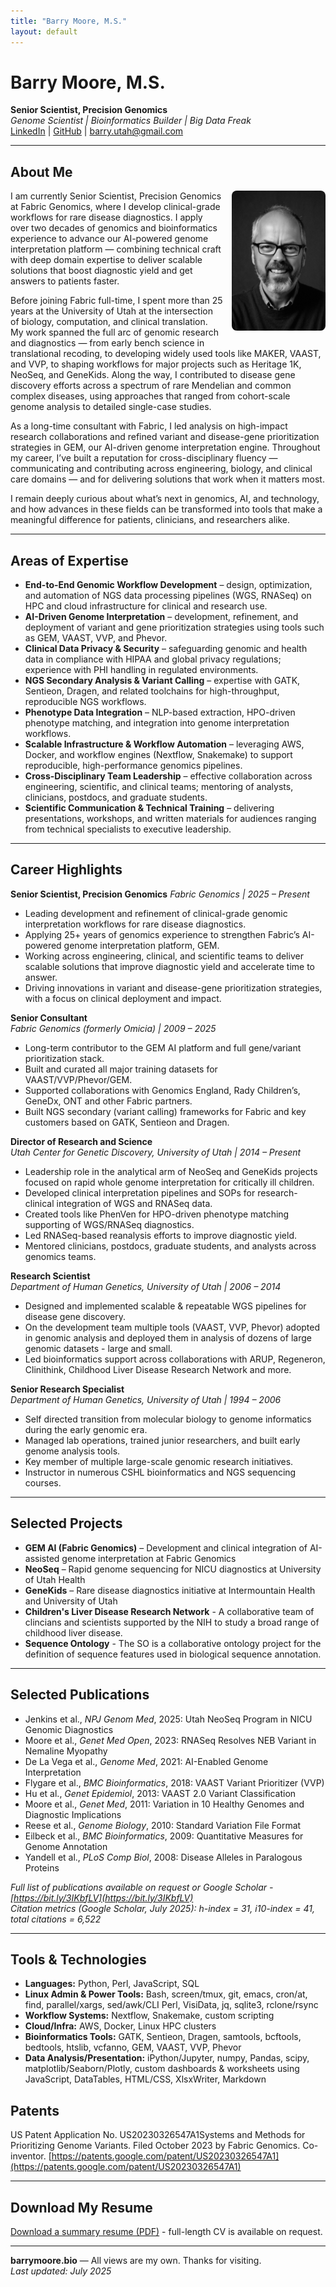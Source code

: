 ```yaml
---
title: "Barry Moore, M.S."
layout: default
---
```


# Barry Moore, M.S.

**Senior Scientist, Precision Genomics**  
*Genome Scientist | Bioinformatics Builder | Big Data Freak* <br>
[LinkedIn](https://www.linkedin.com/in/barrymoore66/) | [GitHub](https://github.com/barrymoore) | <a href="mailto:barry.utah&#64;gmail.com">barry.utah&#64;gmail.com</a>

---

## About Me

<img src="BarryLinkedIn.jpg" alt="Barry Moore headshot" width="150" style="float: right; margin: 0 0 1em 1em; border-radius: 8px;" />

I am currently Senior Scientist, Precision Genomics at Fabric Genomics, where I develop clinical-grade workflows for rare disease diagnostics. I apply over two decades of genomics and bioinformatics experience to advance our AI-powered genome interpretation platform — combining technical craft with deep domain expertise to deliver scalable solutions that boost diagnostic yield and get answers to patients faster.

Before joining Fabric full-time, I spent more than 25 years at the University of Utah at the intersection of biology, computation, and clinical translation. My work spanned the full arc of genomic research and diagnostics — from early bench science in translational recoding, to developing widely used tools like MAKER, VAAST, and VVP, to shaping workflows for major projects such as Heritage 1K, NeoSeq, and GeneKids. Along the way, I contributed to disease gene discovery efforts across a spectrum of rare Mendelian and common complex diseases, using approaches that ranged from cohort-scale genome analysis to detailed single-case studies.

As a long-time consultant with Fabric, I led analysis on high-impact research collaborations and refined variant and disease-gene prioritization strategies in GEM, our AI-driven genome interpretation engine. Throughout my career, I’ve built a reputation for cross-disciplinary fluency — communicating and contributing across engineering, biology, and clinical care domains — and for delivering solutions that work when it matters most.

I remain deeply curious about what’s next in genomics, AI, and technology, and how advances in these fields can be transformed into tools that make a meaningful difference for patients, clinicians, and researchers alike.

---

## Areas of Expertise

* **End-to-End Genomic Workflow Development** – design, optimization, and automation of NGS data processing pipelines (WGS, RNASeq) on HPC and cloud infrastructure for clinical and research use.
* **AI-Driven Genome Interpretation** – development, refinement, and deployment of variant and gene prioritization strategies using tools such as GEM, VAAST, VVP, and Phevor.
* **Clinical Data Privacy & Security** – safeguarding genomic and health data in compliance with HIPAA and global privacy regulations; experience with PHI handling in regulated environments.
* **NGS Secondary Analysis & Variant Calling** – expertise with GATK, Sentieon, Dragen, and related toolchains for high-throughput, reproducible NGS workflows.
* **Phenotype Data Integration** – NLP-based extraction, HPO-driven phenotype matching, and integration into genome interpretation workflows.
* **Scalable Infrastructure & Workflow Automation** – leveraging AWS, Docker, and workflow engines (Nextflow, Snakemake) to support reproducible, high-performance genomics pipelines.
* **Cross-Disciplinary Team Leadership** – effective collaboration across engineering, scientific, and clinical teams; mentoring of analysts, clinicians, postdocs, and graduate students.
* **Scientific Communication & Technical Training** – delivering presentations, workshops, and written materials for audiences ranging from technical specialists to executive leadership.

---

## Career Highlights

**Senior Scientist, Precision Genomics**
*Fabric Genomics | 2025 – Present*
* Leading development and refinement of clinical-grade genomic interpretation workflows for rare disease diagnostics.
* Applying 25+ years of genomics experience to strengthen Fabric’s AI-powered genome interpretation platform, GEM.
* Working across engineering, clinical, and scientific teams to deliver scalable solutions that improve diagnostic yield and accelerate time to answer.
* Driving innovations in variant and disease-gene prioritization strategies, with a focus on clinical deployment and impact.

**Senior Consultant**  
*Fabric Genomics (formerly Omicia) | 2009 – 2025*
* Long-term contributor to the GEM AI platform and full gene/variant prioritization stack.
* Built and curated all major training datasets for VAAST/VVP/Phevor/GEM.
* Supported collaborations with Genomics England, Rady Children’s, GeneDx, ONT and other Fabric partners.
* Built NGS secondary (variant calling) frameworks for Fabric and key customers based on GATK, Sentieon and Dragen.

**Director of Research and Science**  
*Utah Center for Genetic Discovery, University of Utah | 2014 – Present*
* Leadership role in the analytical arm of NeoSeq and GeneKids projects focused on rapid whole genome interpretation for critically ill children.
* Developed clinical interpretation pipelines and SOPs for research-clinical integration of WGS and RNASeq data.
* Created tools like PhenVen for HPO-driven phenotype matching supporting of WGS/RNASeq diagnostics.
* Led RNASeq-based reanalysis efforts to improve diagnostic yield.
* Mentored clinicians, postdocs, graduate students, and analysts across genomics teams.

**Research Scientist**  
*Department of Human Genetics, University of Utah | 2006 – 2014*
* Designed and implemented scalable & repeatable WGS pipelines for disease gene discovery.
* On the development team multiple tools (VAAST, VVP, Phevor) adopted in genomic analysis and deployed them in analysis of dozens of large genomic datasets - large and small.
* Led bioinformatics support across collaborations with ARUP, Regeneron, Clinithink, Childhood Liver Disease Research Network and more.

**Senior Research Specialist**  
*Department of Human Genetics, University of Utah | 1994 – 2006*
* Self directed transition from molecular biology to genome informatics during the early genomic era.
* Managed lab operations, trained junior researchers, and built early genome analysis tools.
* Key member of multiple large-scale genomic research initiatives.
* Instructor in numerous CSHL bioinformatics and NGS sequencing courses.

---

## Selected Projects
- **GEM AI (Fabric Genomics)** – Development and clinical integration of AI-assisted genome interpretation at Fabric Genomics
- **NeoSeq** – Rapid genome sequencing for NICU diagnostics at University of Utah Health
- **GeneKids** – Rare disease diagnostics initiative at Intermountain Health and University of Utah
- **Children's Liver Disease Research Network** - A collaborative team of clincians and scientists supported by the NIH to study a broad range of childhood liver disease.
- **Sequence Ontology** - The SO is a collaborative ontology project for the definition of sequence features used in biological sequence annotation.

---

## Selected Publications
* Jenkins et al., *NPJ Genom Med*, 2025: Utah NeoSeq Program in NICU Genomic Diagnostics
* Moore et al., *Genet Med Open*, 2023: RNASeq Resolves NEB Variant in Nemaline Myopathy
* De La Vega et al., *Genome Med*, 2021: AI-Enabled Genome Interpretation
* Flygare et al., *BMC Bioinformatics*, 2018: VAAST Variant Prioritizer (VVP)
* Hu et al., *Genet Epidemiol*, 2013: VAAST 2.0 Variant Classification
* Moore et al., *Genet Med*, 2011: Variation in 10 Healthy Genomes and Diagnostic Implications
* Reese et al., *Genome Biology*, 2010: Standard Variation File Format
* Eilbeck et al., *BMC Bioinformatics*, 2009: Quantitative Measures for Genome Annotation
* Yandell et al., *PLoS Comp Biol*, 2008: Disease Alleles in Paralogous Proteins

*Full list of publications available on request or Google Scholar - [https://bit.ly/3IKbfLV](https://bit.ly/3IKbfLV)* <br>
*Citation metrics (Google Scholar, July 2025): h-index = 31, i10-index = 41, total citations = 6,522*

---

## Tools & Technologies
* **Languages:** Python, Perl, JavaScript, SQL
* **Linux Admin & Power Tools:** Bash, screen/tmux, git, emacs, cron/at, find, parallel/xargs, sed/awk/CLI Perl, VisiData, jq, sqlite3, rclone/rsync
* **Workflow Systems:** Nextflow, Snakemake, custom scripting
* **Cloud/Infra:** AWS, Docker, Linux HPC clusters
* **Bioinformatics Tools:** GATK, Sentieon, Dragen, samtools, bcftools, bedtools, htslib, vcfanno, GEM, VAAST, VVP, Phevor
* **Data Analysis/Presentation:** iPython/Jupyter, numpy, Pandas, scipy, matplotlib/Seaborn/Plotly, custom dashboards & worksheets using JavaScript, DataTables, HTML/CSS, XlsxWriter, Markdown

## Patents

US Patent Application No. US20230326547A1Systems and Methods for Prioritizing Genome Variants. Filed October 2023 by Fabric Genomics. Co-inventor. [https://patents.google.com/patent/US20230326547A1](https://patents.google.com/patent/US20230326547A1)

---

## Download My Resume

[Download a summary resume (PDF)](Barry_Moore_Resume_2025.pdf) - full-length CV is available on request.

---

**barrymoore.bio** — All views are my own. Thanks for visiting. <br>
*Last updated: July 2025*
